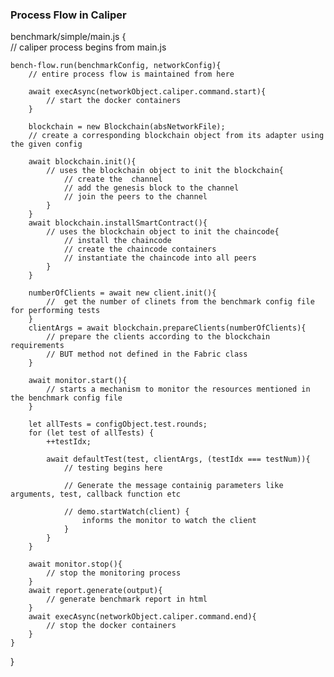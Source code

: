### Process Flow in Caliper

benchmark/simple/main.js {  
    // caliper process begins from main.js

    bench-flow.run(benchmarkConfig, networkConfig){
        // entire process flow is maintained from here

        await execAsync(networkObject.caliper.command.start){
            // start the docker containers
        }

        blockchain = new Blockchain(absNetworkFile);
        // create a corresponding blockchain object from its adapter using the given config

        await blockchain.init(){
            // uses the blockchain object to init the blockchain{
                // create the  channel
                // add the genesis block to the channel
                // join the peers to the channel
            }
        }
        await blockchain.installSmartContract(){
            // uses the blockchain object to init the chaincode{
                // install the chaincode
                // create the chaincode containers
                // instantiate the chaincode into all peers
            }
        }
        
        numberOfClients = await new client.init(){
            //  get the number of clinets from the benchmark config file for performing tests
        }
        clientArgs = await blockchain.prepareClients(numberOfClients){
            // prepare the clients according to the blockchain requirements
            // BUT method not defined in the Fabric class
        }

        await monitor.start(){
            // starts a mechanism to monitor the resources mentioned in the benchmark config file
        }

        let allTests = configObject.test.rounds;
        for (let test of allTests) {
            ++testIdx;

            await defaultTest(test, clientArgs, (testIdx === testNum)){
                // testing begins here

                // Generate the message containig parameters like arguments, test, callback function etc
                
                // demo.startWatch(client) {
                    informs the monitor to watch the client
                }                       
            }
        }

        await monitor.stop(){
            // stop the monitoring process
        }
        await report.generate(output){
            // generate benchmark report in html
        }
        await execAsync(networkObject.caliper.command.end){
            // stop the docker containers
        }
    }
}
